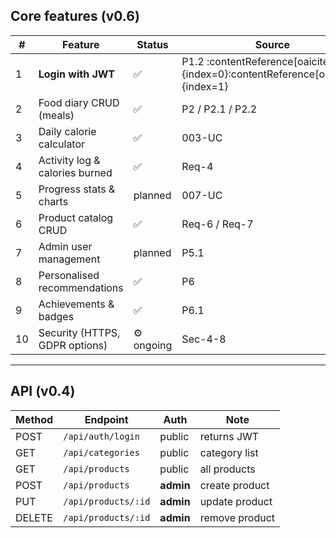 ## Core features (v0.6)

| # | Feature | Status | Source |
|---|---------|--------|--------|
| 1 | **Login with JWT** | ✅ | P1.2 :contentReference[oaicite:0]{index=0}:contentReference[oaicite:1]{index=1} |
| 2 | Food diary CRUD (meals) |  ✅ | P2 / P2.1 / P2.2 |
| 3 | Daily calorie calculator |  ✅  | 003-UC |
| 4 | Activity log & calories burned |  ✅  | Req-4 |
| 5 | Progress stats & charts |  planned  | 007-UC |
| 6 | Product catalog CRUD | ✅ | Req-6 / Req-7 |
| 7 | Admin user management | planned | P5.1 |
| 8 | Personalised recommendations |  ✅  | P6 |
| 9 | Achievements & badges |  ✅  | P6.1 |
|10 | Security (HTTPS, GDPR options) | ⚙︎ ongoing | Sec-4-8 |

---

## API (v0.4)

| Method | Endpoint | Auth | Note |
|--------|----------|------|------|
| POST | `/api/auth/login` | public | returns JWT |
| GET  | `/api/categories` | public | category list |
| GET  | `/api/products` | public | all products |
| POST | `/api/products` | **admin** | create product |
| PUT  | `/api/products/:id` | **admin** | update product |
| DELETE | `/api/products/:id` | **admin** | remove product |
